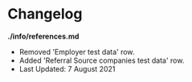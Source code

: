 # Changelog

**./info/references.md**
* Removed 'Employer test data' row.
* Added 'Referral Source companies test data' row.
* Last Updated: 7 August 2021
